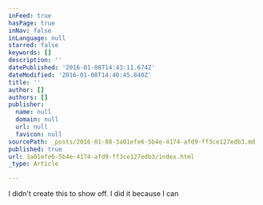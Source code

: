 ```yaml
---
inFeed: true
hasPage: true
inNav: false
inLanguage: null
starred: false
keywords: []
description: ''
datePublished: '2016-01-08T14:43:11.674Z'
dateModified: '2016-01-08T14:40:45.840Z'
title: ''
author: []
authors: []
publisher:
  name: null
  domain: null
  url: null
  favicon: null
sourcePath: _posts/2016-01-08-3a01efe6-5b4e-4174-afd9-ff3ce127edb3.md
published: true
url: 3a01efe6-5b4e-4174-afd9-ff3ce127edb3/index.html
_type: Article

---
```

I didn't create this to show off. I did it because I can